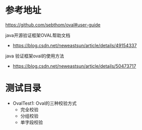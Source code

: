 # 参考地址
https://github.com/sebthom/oval#user-guide

java开源验证框架OVAL帮助文档
- https://blog.csdn.net/neweastsun/article/details/49154337

java 验证框架oval的使用方法
- https://blog.csdn.net/neweastsun/article/details/50473717


# 测试目录
- OvalTest1: Oval的三种校验方式
   - 完全校验
   - 分组校验
   - 单字段校验